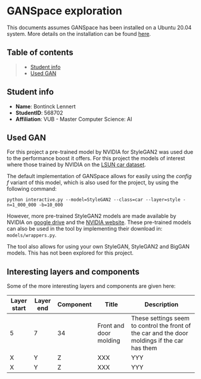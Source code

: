 # GANSpace exploration

This documents assumes GANSpace has been installed on a Ubuntu 20.04 system.
More details on the installation can be found [here](SETUP.md).

## Table of contents
> - [Student info](#student-info)
> - [Used GAN](#used-gan)

## Student info
- **Name**: Bontinck Lennert
- **StudentID**: 568702
- **Affiliation**: VUB - Master Computer Science: AI

## Used GAN
For this project a pre-trained model by NVIDIA for StyleGAN2 was used due to the performance boost it offers.
For this project the models of interest where those trained by NVIDIA on the [LSUN car dataset](https://www.yf.io/p/lsun).

The default implementation of GANSpace allows for easily using the *config f* variant of this model, which is also used for the project, by using the following command:

`python interactive.py --model=StyleGAN2 --class=car --layer=style -n=1_000_000 -b=10_000`

However, more pre-trained StyleGAN2 models are made available by NVIDIA on [google drive](https://drive.google.com/drive/folders/1yanUI9m4b4PWzR0eurKNq6JR1Bbfbh6L) and the [NVIDIA website](https://nvlabs-fi-cdn.nvidia.com/stylegan2/networks/). These pre-trained models can also be used in the tool by implementing their download in: `models/wrappers.py`.

The tool also allows for using your own StyleGAN, StyleGAN2 and BigGAN models. This has not been explored for this project.

## Interesting layers and components
Some of the more interesting layers and components are given here:

| Layer start | Layer end | Component | Title                  | Description                                                                                   |
|-------------|-----------|-----------|------------------------|-----------------------------------------------------------------------------------------------|
| 5           | 7         | 34        | Front and door molding | These settings seem to control the front of the car and the door moldings if the car has them |
| X           | Y         | Z         | XXX                    | YYY                                                                                           |
| X           | Y         | Z         | XXX                    | YYY                                                                                           |